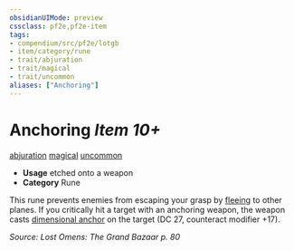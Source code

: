 ```yaml
---
obsidianUIMode: preview
cssclass: pf2e,pf2e-item
tags:
- compendium/src/pf2e/lotgb
- item/category/rune
- trait/abjuration
- trait/magical
- trait/uncommon
aliases: ["Anchoring"]
---
```

# Anchoring *Item 10+*  
[abjuration](/rules/traits/abjuration.md)  [magical](/rules/traits/magical.md)  [uncommon](/rules/traits/uncommon.md)  

- **Usage** etched onto a weapon
- **Category** Rune

This rune prevents enemies from escaping your grasp by [fleeing](/rules/conditions.md#Fleeing) to other planes. If you critically hit a target with an anchoring weapon, the weapon casts [dimensional anchor](/compendium/spells/dimensional-anchor.md) on the target (DC 27, counteract modifier +17).

*Source: Lost Omens: The Grand Bazaar p. 80*